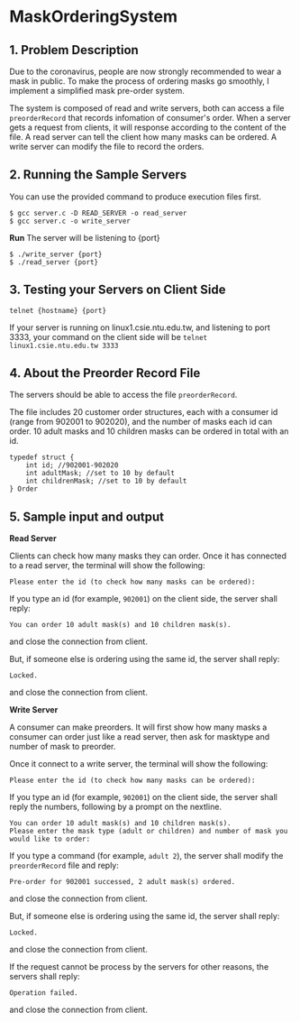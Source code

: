 # MaskOrderingSystem

## 1. Problem Description
Due to the coronavirus, people are now strongly recommended to wear a mask in public. To make the process of ordering masks go smoothly, I implement a simplified mask pre-order system.

The system is composed of read and write servers, both can access a file `preorderRecord` that records infomation of consumer's order. When a server gets a request from clients, it will response according to the content of the file. A read server can tell the client how many masks can be ordered. A write server can modify the file to record the orders.

## 2. Running the Sample Servers

You can use the provided command to produce execution files first.
```bash=
$ gcc server.c -D READ_SERVER -o read_server
$ gcc server.c -o write_server
```

**Run**
The server will be listening to {port}
```bash=
$ ./write_server {port}
$ ./read_server {port}
```

## 3. Testing your Servers on Client Side

```shell=
telnet {hostname} {port}
```
If your server is running on linux1.csie.ntu.edu.tw, and listening to port 3333, your command on the client side will be `telnet linux1.csie.ntu.edu.tw 3333`

## 4. About the Preorder Record File 

The servers should be able to access the file `preorderRecord`.

The file includes 20 customer order structures, each with a consumer id (range from 902001 to 902020), and the number of masks each id can order.
10 adult masks and 10 children masks can be ordered in total with an id. 

```cpp=
typedef struct {
    int id; //902001-902020
    int adultMask; //set to 10 by default
    int childrenMask; //set to 10 by default
} Order
```

## 5. Sample input and output

**Read Server**

Clients can check how many masks they can order. 
Once it has connected to a read server, the terminal will show the following:

```shell
Please enter the id (to check how many masks can be ordered):
```

If you type an id (for example, `902001`) on the client side, the server shall reply:


```shell
You can order 10 adult mask(s) and 10 children mask(s).
```
and close the connection from client.


But, if someone else is ordering using the same id, the server shall reply:
```shell
Locked.
```
and close the connection from client.


**Write Server**

A consumer can make preorders. It will first show how many masks a consumer can order just like a read server, then ask for masktype and number of mask to preorder.

Once it connect to a write server, the terminal will show the following:
```shell
Please enter the id (to check how many masks can be ordered):
```
If you type an id (for example, `902001`) on the client side, the server shall reply the numbers, following by a prompt on the nextline.

```shell
You can order 10 adult mask(s) and 10 children mask(s).
Please enter the mask type (adult or children) and number of mask you would like to order:
```
If you type a command (for example, `adult 2`), the server shall modify the `preorderRecord` file and reply:
```
Pre-order for 902001 successed, 2 adult mask(s) ordered.
```
and close the connection from client.

But, if someone else is ordering using the same id, the server shall reply:
```shell
Locked.
```
and close the connection from client.

If the request cannot be process by the servers for other reasons, the servers shall reply:
```shell
Operation failed.
```
and close the connection from client.

